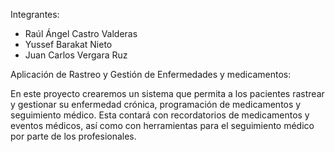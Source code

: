 Integrantes:
- Raúl Ángel Castro Valderas
- Yussef Barakat Nieto
- Juan Carlos Vergara Ruz

Aplicación de Rastreo y Gestión de Enfermedades y medicamentos:

En este proyecto crearemos un sistema que permita a los pacientes rastrear y gestionar su enfermedad crónica, programación de medicamentos y seguimiento médico. Esta contará con recordatorios de medicamentos y eventos médicos, así como con herramientas para el seguimiento médico por parte de los profesionales.